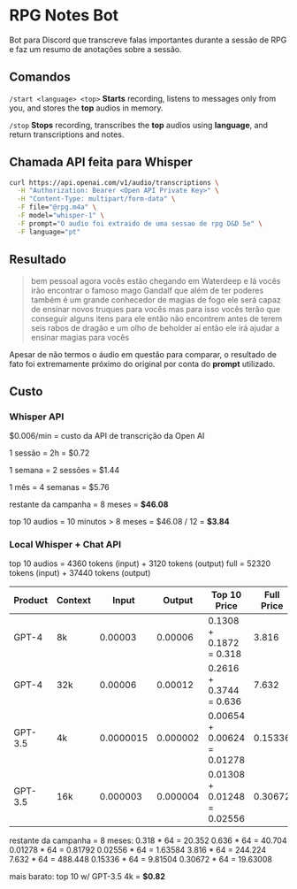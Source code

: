 # RPG Notes Bot
Bot para Discord que transcreve falas importantes durante a sessão de RPG e faz um resumo de anotações sobre a sessão.

## Comandos
`/start <language> <top>`
**Starts** recording, listens to messages only from you, and stores the **top** audios in memory.

`/stop`
**Stops** recording, transcribes the **top** audios using **language**, and return transcriptions and notes.

## Chamada API feita para Whisper
```bash
curl https://api.openai.com/v1/audio/transcriptions \
  -H "Authorization: Bearer <Open API Private Key>" \
  -H "Content-Type: multipart/form-data" \
  -F file="@rpg.m4a" \
  -F model="whisper-1" \
  -F prompt="O audio foi extraido de uma sessao de rpg D&D 5e" \
  -F language="pt"
```

## Resultado
> bem pessoal agora vocês estão chegando em Waterdeep e lá vocês irão encontrar o famoso mago Gandalf que além de ter poderes também é um grande conhecedor de magias de fogo ele será capaz de ensinar novos truques para vocês mas para isso vocês terão que conseguir alguns itens para ele então não encontrem antes de terem seis rabos de dragão e um olho de beholder aí então ele irá ajudar a ensinar magias para vocês

Apesar de não termos o áudio em questão para comparar, o resultado de fato foi extremamente próximo do original por conta do **prompt** utilizado.

## Custo
### Whisper API
$0.006/min = custo da API de transcrição da Open AI

1 sessão = 2h = $0.72

1 semana = 2 sessões = $1.44

1 mês = 4 semanas = $5.76

restante da campanha = 8 meses = **\$46.08**

top 10 audios = 10 minutos > 8 meses = $46.08 / 12 = **\$3.84**

### Local Whisper + Chat API
top 10 audios = 4360 tokens (input) + 3120 tokens (output)
full = 52320 tokens (input) + 37440 tokens (output)

| Product | Context | Input     | Output   | Top 10 Price                | Full Price |
|---------|---------|-----------|----------|-----------------------------|------------|
| GPT-4   | 8k      | 0.00003   | 0.00006  | 0.1308 + 0.1872   = 0.318   | 3.816      |
| GPT-4   | 32k     | 0.00006   | 0.00012  | 0.2616 + 0.3744   = 0.636   | 7.632      |
| GPT-3.5 | 4k      | 0.0000015 | 0.000002 | 0.00654 + 0.00624 = 0.01278 | 0.15336    |
| GPT-3.5 | 16k     | 0.000003  | 0.000004 | 0.01308 + 0.01248 = 0.02556 | 0.30672    |

restante da campanha = 8 meses:
0.318 * 64 = 20.352
0.636 * 64 = 40.704
0.01278 * 64 = 0.81792
0.02556 * 64 = 1.63584
3.816 * 64 = 244.224
7.632 * 64 = 488.448
0.15336 * 64 = 9.81504
0.30672 * 64 = 19.63008

mais barato: top 10 w/ GPT-3.5 4k = **\$0.82**
